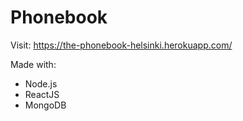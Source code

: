 # Phonebook

Visit: https://the-phonebook-helsinki.herokuapp.com/

Made with:
  - Node.js
  - ReactJS
  - MongoDB
